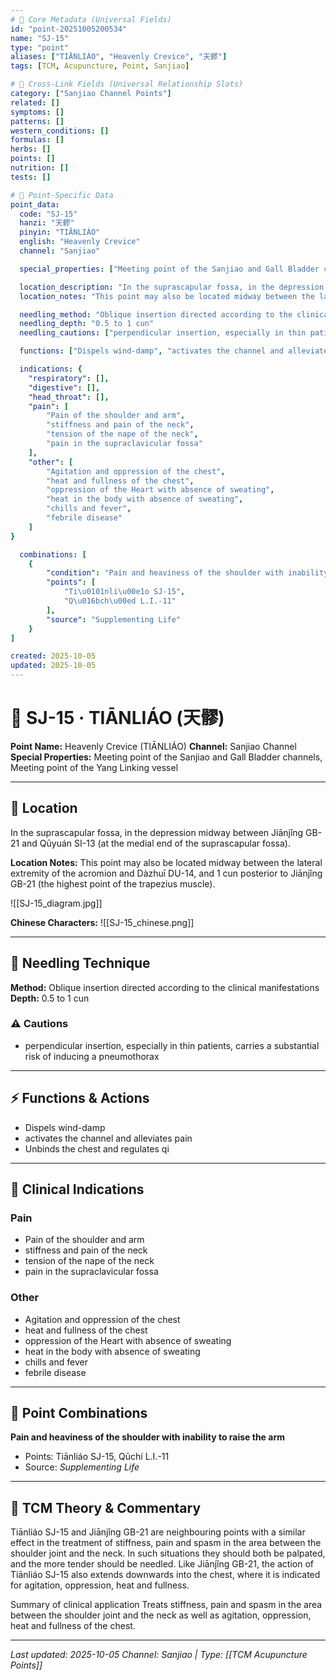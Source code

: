 ```yaml
---
# 🔹 Core Metadata (Universal Fields)
id: "point-20251005200534"
name: "SJ-15"
type: "point"
aliases: ["TIĀNLIÁO", "Heavenly Crevice", "天髎"]
tags: [TCM, Acupuncture, Point, Sanjiao]

# 🔹 Cross-Link Fields (Universal Relationship Slots)
category: ["Sanjiao Channel Points"]
related: []
symptoms: []
patterns: []
western_conditions: []
formulas: []
herbs: []
points: []
nutrition: []
tests: []

# 🔹 Point-Specific Data
point_data:
  code: "SJ-15"
  hanzi: "天髎"
  pinyin: "TIĀNLIÁO"
  english: "Heavenly Crevice"
  channel: "Sanjiao"

  special_properties: ["Meeting point of the Sanjiao and Gall Bladder channels", "Meeting point of the Yang Linking vessel"]

  location_description: "In the suprascapular fossa, in the depression midway between Jiānjǐng GB-21 and Qūyuán SI-13 (at the medial end of the suprascapular fossa)."
  location_notes: "This point may also be located midway between the lateral extremity of the acromion and Dàzhuī DU-14, and 1 cun posterior to Jiānjǐng GB-21 (the highest point of the trapezius muscle)."

  needling_method: "Oblique insertion directed according to the clinical manifestations"
  needling_depth: "0.5 to 1 cun"
  needling_cautions: ["perpendicular insertion, especially in thin patients, carries a substantial risk of inducing a pneumothorax"]

  functions: ["Dispels wind-damp", "activates the channel and alleviates pain", "Unbinds the chest and regulates qi"]

  indications: {
    "respiratory": [],
    "digestive": [],
    "head_throat": [],
    "pain": [
        "Pain of the shoulder and arm",
        "stiffness and pain of the neck",
        "tension of the nape of the neck",
        "pain in the supraclavicular fossa"
    ],
    "other": [
        "Agitation and oppression of the chest",
        "heat and fullness of the chest",
        "oppression of the Heart with absence of sweating",
        "heat in the body with absence of sweating",
        "chills and fever",
        "febrile disease"
    ]
}

  combinations: [
    {
        "condition": "Pain and heaviness of the shoulder with inability to raise the arm",
        "points": [
            "Ti\u0101nli\u00e1o SJ-15",
            "Q\u016bch\u00ed L.I.-11"
        ],
        "source": "Supplementing Life"
    }
]

created: 2025-10-05
updated: 2025-10-05
---
```


# 📍 SJ-15 · TIĀNLIÁO (天髎)

**Point Name:** Heavenly Crevice (TIĀNLIÁO)
**Channel:** Sanjiao Channel
**Special Properties:** Meeting point of the Sanjiao and Gall Bladder channels, Meeting point of the Yang Linking vessel

---

## 📍 Location

In the suprascapular fossa, in the depression midway between Jiānjǐng GB-21 and Qūyuán SI-13 (at the medial end of the suprascapular fossa).

**Location Notes:**
This point may also be located midway between the lateral extremity of the acromion and Dàzhuī DU-14, and 1 cun posterior to Jiānjǐng GB-21 (the highest point of the trapezius muscle).

![[SJ-15_diagram.jpg]]

**Chinese Characters:** ![[SJ-15_chinese.png]]

---

## 🔧 Needling Technique

**Method:** Oblique insertion directed according to the clinical manifestations
**Depth:** 0.5 to 1 cun

### ⚠️ Cautions
- perpendicular insertion, especially in thin patients, carries a substantial risk of inducing a pneumothorax

---

## ⚡ Functions & Actions
- Dispels wind-damp
- activates the channel and alleviates pain
- Unbinds the chest and regulates qi

---

## 🎯 Clinical Indications

### Pain
- Pain of the shoulder and arm
- stiffness and pain of the neck
- tension of the nape of the neck
- pain in the supraclavicular fossa

### Other
- Agitation and oppression of the chest
- heat and fullness of the chest
- oppression of the Heart with absence of sweating
- heat in the body with absence of sweating
- chills and fever
- febrile disease

---

## 🔗 Point Combinations

**Pain and heaviness of the shoulder with inability to raise the arm**
- Points: Tiānliáo SJ-15, Qūchí L.I.-11
- Source: *Supplementing Life*

---

## 🧬 TCM Theory & Commentary

Tiānliáo SJ-15 and Jiānjǐng GB-21 are neighbouring points with a similar effect in the treatment of stiffness, pain and spasm in the area between the shoulder joint and the neck. In such situations they should both be palpated, and the more tender should be needled. Like Jiānjǐng GB-21, the action of Tiānliáo SJ-15 also extends downwards into the chest, where it is indicated for agitation, oppression, heat and fullness.

Summary of clinical application
Treats stiffness, pain and spasm in the area between the shoulder joint and the neck as well as agitation, oppression, heat and fullness of the chest.

---

*Last updated: 2025-10-05*
*Channel: Sanjiao | Type: [[TCM Acupuncture Points]]*
